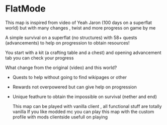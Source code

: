 # FlatMode

This map is inspired from video of Yeah Jaron (100 days on a superflat world) but with many changes , twist and more progress on game by me

<Logo placeholder>

 

A simple survival on a superflat (no structures) with 58+ quests (advancements) to help on progression to obtain resources!

You start with a kit (a crafting table and a chest) and opening advancement tab you can check your progress

 

What change from the original (video) and this world?

- Quests to help without going to find wikipages or other

- Rewards not overpowered but can give help on progression

- Unique feathure to obtain the impossible on survival (nether and end)


  This map can be played with vanilla client , all functional stuff are totally vanilla
  If you like modded mc you can play this map with the custom profile with mods clientside usefull on playing
  
